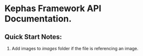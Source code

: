 
# **Kephas Framework** API Documentation.
## Quick Start Notes:
1. Add images to *images* folder if the file is referencing an image.
